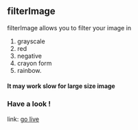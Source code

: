 ## filterImage

filterImage allows you to filter your image in 
1. grayscale
2. red
3. negative
4. crayon form 
5. rainbow.

#### It may work slow for large size image

### Have a look !
link: [go live](https://filterimage.live/)
